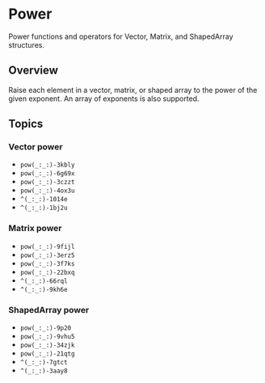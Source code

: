 # Power

Power functions and operators for Vector, Matrix, and ShapedArray structures.

## Overview

Raise each element in a vector, matrix, or shaped array to the power of the given exponent. An array of exponents is also supported.

## Topics

### Vector power

- ``pow(_:_:)-3kbly``
- ``pow(_:_:)-6g69x``
- ``pow(_:_:)-3czzt``
- ``pow(_:_:)-4ox3u``
- ``^(_:_:)-1014e``
- ``^(_:_:)-1bj2u``

### Matrix power

- ``pow(_:_:)-9fijl``
- ``pow(_:_:)-3erz5``
- ``pow(_:_:)-3f7ks``
- ``pow(_:_:)-22bxq``
- ``^(_:_:)-66rql``
- ``^(_:_:)-9kh6e``

### ShapedArray power

- ``pow(_:_:)-9p20``
- ``pow(_:_:)-9vhu5``
- ``pow(_:_:)-34zjk``
- ``pow(_:_:)-21qtg``
- ``^(_:_:)-7gtct``
- ``^(_:_:)-3aay8``
